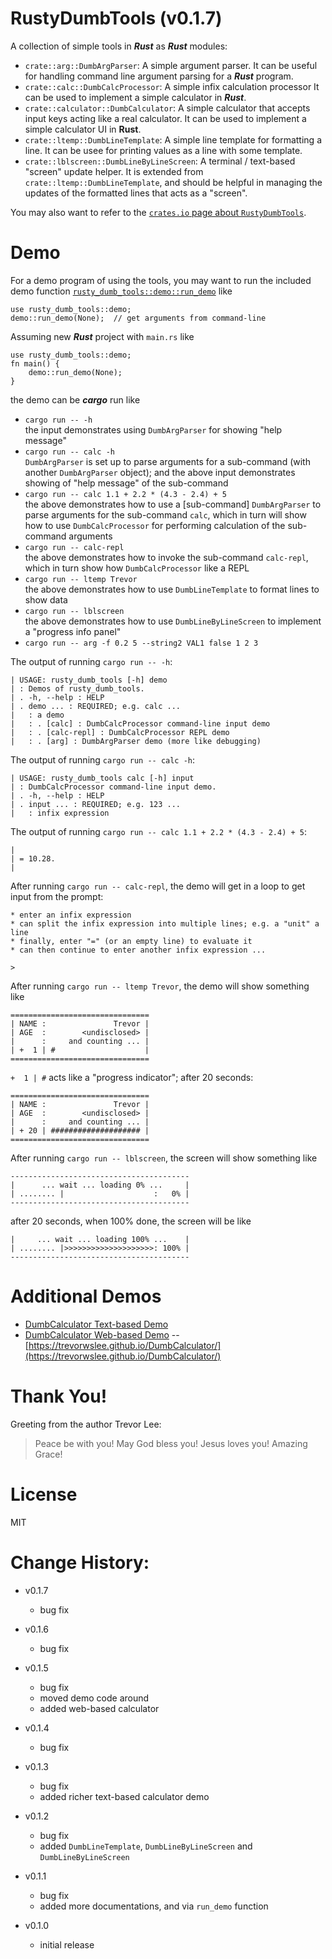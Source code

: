 # RustyDumbTools (v0.1.7)

A collection of simple tools in ***Rust*** as ***Rust*** modules:
* `crate::arg::DumbArgParser`: A simple argument parser.
  It can be useful for handling command line argument parsing for a ***Rust*** program.
* `crate::calc::DumbCalcProcessor`: A simple infix calculation processor 
  It can be used to implement a simple calculator in ***Rust***.
* `crate::calculator::DumbCalculator`: A simple calculator that accepts input keys acting like a real calculator.
  It can be used to implement a simple calculator UI in **Rust**.
* `crate::ltemp::DumbLineTemplate`: A simple line template for formatting a line.
  It can be usee for printing values as a line with some template.
* `crate::lblscreen::DumbLineByLineScreen`: A terminal / text-based "screen" update helper.
It is extended from `crate::ltemp::DumbLineTemplate`, and should be helpful in managing the updates of the formatted lines that acts as a "screen".
  
  


You may also want to refer to the [`crates.io` page about `RustyDumbTools`](https://crates.io/crates/rusty_dumb_tools).

# Demo

For a demo program of using the tools, you may want to run the included demo function [`rusty_dumb_tools::demo::run_demo`](https://docs.rs/rusty_dumb_tools/0.1.1/rusty_dumb_tools/demo/fn.run_demo.html) like
```
use rusty_dumb_tools::demo;
demo::run_demo(None);  // get arguments from command-line         
````

Assuming new ***Rust*** project with `main.rs` like
```
use rusty_dumb_tools::demo;
fn main() {
    demo::run_demo(None);
}
```
the demo can be ***cargo*** run like
* `cargo run -- -h`
  <br>the input demonstrates using `DumbArgParser` for showing "help message"
* `cargo run -- calc -h`
  <br>`DumbArgParser` is set up to parse arguments for a sub-command (with another `DumbArgParser` object);
  and the above input demonstrates showing of "help message" of the sub-command
* `cargo run -- calc 1.1 + 2.2 * (4.3 - 2.4) + 5`
  <br>the above demonstrates how to use a [sub-command] `DumbArgParser` to parse arguments for the sub-command `calc`,
  which in turn will show how to use `DumbCalcProcessor` for performing calculation of the sub-command arguments
* `cargo run -- calc-repl`
  <br>the above demonstrates how to invoke the sub-command `calc-repl`, which in turn show how `DumbCalcProcessor` like a REPL
* `cargo run -- ltemp Trevor`
  <br>the above demonstrates how to use `DumbLineTemplate` to format lines to show data
* `cargo run -- lblscreen`
  <br>the above demonstrates how to use `DumbLineByLineScreen` to implement a "progress info panel"
* `cargo run -- arg -f 0.2 5 --string2 VAL1 false 1 2 3`

The output of running `cargo run -- -h`:
```
| USAGE: rusty_dumb_tools [-h] demo
| : Demos of rusty_dumb_tools.
| . -h, --help : HELP
| . demo ... : REQUIRED; e.g. calc ...
|   : a demo
|   : . [calc] : DumbCalcProcessor command-line input demo
|   : . [calc-repl] : DumbCalcProcessor REPL demo
|   : . [arg] : DumbArgParser demo (more like debugging)
```

The output of running `cargo run -- calc -h`:
```
| USAGE: rusty_dumb_tools calc [-h] input
| : DumbCalcProcessor command-line input demo.
| . -h, --help : HELP
| . input ... : REQUIRED; e.g. 123 ...
|   : infix expression
```

The output of running `cargo run -- calc 1.1 + 2.2 * (4.3 - 2.4) + 5`:
```
|
| = 10.28.
|
```

After running `cargo run -- calc-repl`, the demo will get in a loop to get input from the prompt:
```
* enter an infix expression
* can split the infix expression into multiple lines; e.g. a "unit" a line
* finally, enter "=" (or an empty line) to evaluate it
* can then continue to enter another infix expression ...

>
```

After running `cargo run -- ltemp Trevor`, the demo will show something like
```
===============================
| NAME :               Trevor |
| AGE  :        <undisclosed> |
|      :     and counting ... |
| +  1 | #                    |
===============================
```
`+  1 | #` acts like a "progress indicator"; after 20 seconds:
```
===============================
| NAME :               Trevor |
| AGE  :        <undisclosed> |
|      :     and counting ... |
| + 20 | #################### |
===============================
```

After running `cargo run -- lblscreen`, the screen will show something like
```
----------------------------------------
|      ... wait ... loading 0% ...     |
| ........ |                    :   0% |
----------------------------------------
```
after 20 seconds, when 100% done, the screen will be like
```
|     ... wait ... loading 100% ...    |
| ........ |>>>>>>>>>>>>>>>>>>>>: 100% |
----------------------------------------
```

# Additional Demos

* [DumbCalculator Text-based Demo](demos/text_based_calculator/README.md)
* [DumbCalculator Web-based Demo](demos/web_based_calculator/README.md) -- [https://trevorwslee.github.io/DumbCalculator/](https://trevorwslee.github.io/DumbCalculator/)




# Thank You!

Greeting from the author Trevor Lee:

> Peace be with you!
> May God bless you!
> Jesus loves you!
> Amazing Grace!


# License

MIT


# Change History:

* v0.1.7
  - bug fix

* v0.1.6
  - bug fix

* v0.1.5
  - bug fix
  - moved demo code around
  - added web-based calculator 

* v0.1.4
  - bug fix

* v0.1.3
  - bug fix
  - added richer text-based calculator demo 

* v0.1.2
  - bug fix
  - added `DumbLineTemplate`, `DumbLineByLineScreen` and `DumbLineByLineScreen`

* v0.1.1
  - bug fix
  - added more documentations, and via `run_demo` function

* v0.1.0
  - initial release
